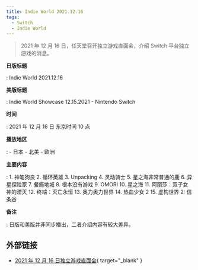 ```yaml
---
title: Indie World 2021.12.16
tags:
  - Switch
  - Indie World
---
```


> 2021 年 12 月 16 日，任天堂召开独立游戏直面会，介绍 Switch 平台独立游戏的消息。

**日版标题**

:   Indie World 2021.12.16

**美版标题**

:   Indie World Showcase 12.15.2021 - Nintendo Switch

**时间**

:   2021 年 12 月 16 日 东京时间 10 点

**播放地区**

:   - 日本
    - 北美
    - 欧洲

**主要内容**

:   1. 神笔狗良
    2. 循环英雄
    3. Unpacking
    4. 灵动骑士
    5. 星之海非常普通的鹿
    6. 异星探险家
    7. 餐瘾地城
    8. 根本没有游戏
    9. OMORI
    10. 星之海
    11. 阿丽莎：双子女神的湮灭
    12. 终端：灭亡永恒
    13. 奥力奥力世界
    14. 热血少女 2
    15. 虚构世界 2: 信条谷

**备注**

:   日版和美版并非同步播出，二者介绍内容有较大差异。

## 外部链接

- [2021 年 12 月 16 日独立游戏直面会](https://www.bilibili.com/video/BV1U3411s7zt/){ target="_blank" }
